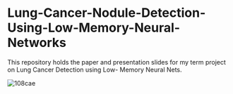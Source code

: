 # Lung-Cancer-Nodule-Detection-Using-Low-Memory-Neural-Networks

This repository holds the paper and presentation slides for my term project on Lung Cancer Detection using Low- Memory Neural Nets.

![108cae](https://user-images.githubusercontent.com/45323656/95523214-0f3aec00-099c-11eb-9404-5128e4678c75.jpg)
